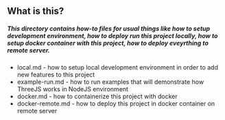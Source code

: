 ## What is this?
##### This directory contains how-to files for usual things like how to setup development environment, how to deploy run this project locally, how to setup docker container with this project, how to deploy eveyrthing to remote server.

* local.md - how to setup local development environment in order to add new features to this project
* example-run.md - how to run examples that will demonstrate how ThreeJS works in NodeJS environment
* docker.md - how to containerize this project with docker
* docker-remote.md - how to deploy this project in docker container on remote server